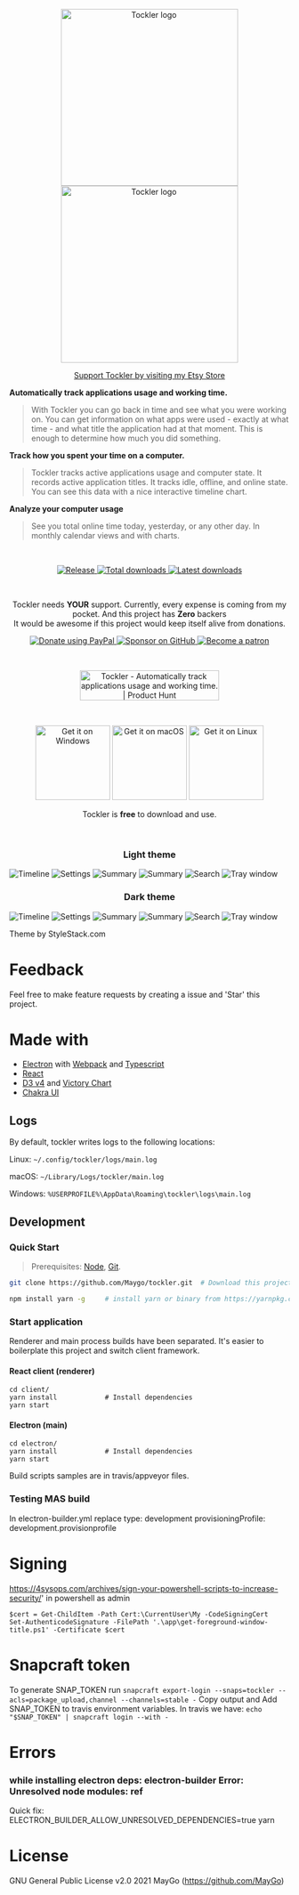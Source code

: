 <p align="center">
  <a href="https://tockler.io/#gh-light-mode-only">
    <img src="https://github.com/MayGo/tockler/raw/master/screenshots/tockler-logo-light.svg" width="318px" alt="Tockler logo" />
  </a>
  <a href="https://tockler.io/#gh-dark-mode-only">
    <img src="https://github.com/MayGo/tockler/raw/master/screenshots/tockler-logo-dark.svg" width="318px" alt="Tockler logo" />
  </a>
</p>

<p align="center">
 <a  href="https://trimatechdesigns.etsy.com/">Support Tockler by visiting my Etsy Store</a>
</p>

**Automatically track applications usage and working time.**

> With Tockler you can go back in time and see what you were working on. You can get information on what apps were used - exactly at what time - and what title the application had at that moment. This is enough to determine how much you did something.

**Track how you spent your time on a computer.**

> Tockler tracks active applications usage and computer state. It records active application titles. It tracks idle, offline, and online state. You can see this data with a nice interactive timeline chart.

**Analyze your computer usage**

> See you total online time today, yesterday, or any other day. In monthly calendar views and with charts.

<br/>
<p align="center">
 <a href="https://github.com/MayGo/tockler/releases/latest">
    <img src="https://img.shields.io/github/v/release/MayGo/tockler" alt="Release" />
  </a>
    <a href="https://github.com/MayGo/tockler/releases">
    <img src="https://img.shields.io/github/downloads/maygo/tockler/total" alt="Total downloads" />
  </a>
   <a href="https://github.com/MayGo/tockler/releases/latest">
    <img src="https://img.shields.io/github/downloads/maygo/tockler/latest/total" alt="Latest downloads" />
  </a>
</p>
<br/>

<!-- DONATELINKS -->
<p align="center">Tockler needs <b>YOUR</b> support. Currently, every expense is coming from my pocket. And this project has <b>Zero</b> backers<br/>It would be awesome if this project would keep itself alive from donations.

 </p>

<p align="center">
<a href="https://www.paypal.com/cgi-bin/webscr?cmd=_s-xclick&hosted_button_id=JAHHBZZCZVDMA">
    <img src="https://github.com/MayGo/tockler/raw/master/badges/Donate-PayPal-green.svg" alt="Donate using PayPal" />
  </a>
    <a href="https://github.com/sponsors/maygo/">
    <img src="https://github.com/MayGo/tockler/raw/master/badges/GitHub-Badge.svg" alt="Sponsor on GitHub" />
  </a>
   <a href="https://www.patreon.com/Tockler">
    <img src="https://github.com/MayGo/tockler/raw/master/badges/Patreon-Badge.svg" alt="Become a patron" />
  </a>
</p>
<!-- DONATELINKS END  -->
<br/>
<p align="center">
<a href="https://www.producthunt.com/posts/tockler?utm_source=badge-featured&utm_medium=badge&utm_souce=badge-tockler" target="_blank"><img src="https://api.producthunt.com/widgets/embed-image/v1/featured.svg?post_id=304890&theme=light" alt="Tockler - Automatically track applications usage and working time. | Product Hunt" style="width: 250px; height: 54px;" width="250" height="54" /></a>
</p>

<br/>

<p align="center">
    <a href='https://github.com/MayGo/tockler/releases/download/v3.21.12/tockler-3.21.12-setup-win.exe'><img alt='Get it on Windows' width="134px" src='https://github.com/MayGo/tockler/raw/master/badges/BadgeWindows.png'/></a>
    <a href='https://github.com/MayGo/tockler/releases/download/v3.21.12/Tockler-3.21.12.dmg'><img alt='Get it on macOS' width="134px" src='https://github.com/MayGo/tockler/raw/master/badges/BadgeMacOS.png'/></a>
    <a href='https://github.com/MayGo/tockler/releases/download/v3.21.12/Tockler-3.21.12.AppImage'><img alt='Get it on Linux' width="134px" src='https://github.com/MayGo/tockler/raw/master/badges/BadgeLinux.png'/></a>
</p>

<p align="center">Tockler is <b>free</b> to download and use.</p>

<br/>

<h3 align="center">Light theme</h3>

![Timeline](https://github.com/MayGo/tockler/raw/master/screenshots/light/tockler-timeline.png 'Timeline')
![Settings](https://github.com/MayGo/tockler/raw/master/screenshots/light/tockler-settings.png 'Settings')
![Summary](https://github.com/MayGo/tockler/raw/master/screenshots/light/tockler-summary-calendar.png 'Summary')
![Summary](https://github.com/MayGo/tockler/raw/master/screenshots/light/tockler-summary-chart.png 'Summary')
![Search](https://github.com/MayGo/tockler/raw/master/screenshots/light/tockler-search.png 'Search')
![Tray window](https://github.com/MayGo/tockler/raw/master/screenshots/light/tockler-tray.png 'Tray window')

<h3 align="center">Dark theme</h3>

![Timeline](https://github.com/MayGo/tockler/raw/master/screenshots/dark/tockler-timeline.png 'Timeline')
![Settings](https://github.com/MayGo/tockler/raw/master/screenshots/dark/tockler-settings.png 'Settings')
![Summary](https://github.com/MayGo/tockler/raw/master/screenshots/dark/tockler-summary-calendar.png 'Summary')
![Summary](https://github.com/MayGo/tockler/raw/master/screenshots/dark/tockler-summary-chart.png 'Summary')
![Search](https://github.com/MayGo/tockler/raw/master/screenshots/dark/tockler-search.png 'Search')
![Tray window](https://github.com/MayGo/tockler/raw/master/screenshots/dark/tockler-tray.png 'Tray window')

Theme by StyleStack.com

# Feedback

Feel free to make feature requests by creating a issue and 'Star' this project.

# Made with

-   [Electron](https://electron.atom.io/) with [Webpack](https://webpack.github.io/) and [Typescript](https://www.typescriptlang.org/)
-   [React](https://reactjs.org/)
-   [D3 v4](https://d3js.org/) and [Victory Chart](http://formidable.com/open-source/victory/docs/victory-chart/)
-   [Chakra UI](https://chakra-ui.com/)

## Logs

By default, tockler writes logs to the following locations:

Linux: `~/.config/tockler/logs/main.log`

macOS: `~/Library/Logs/tockler/main.log`

Windows: `%USERPROFILE%\AppData\Roaming\tockler\logs\main.log`

## Development

### Quick Start

> Prerequisites: [Node](https://nodejs.org/), [Git](https://git-scm.com/).

```bash
git clone https://github.com/Maygo/tockler.git  # Download this project

npm install yarn -g     # install yarn or binary from https://yarnpkg.com
```

### Start application

Renderer and main process builds have been separated. It's easier to boilerplate this project and switch client framework.

#### React client (renderer)

```
cd client/
yarn install            # Install dependencies
yarn start
```

#### Electron (main)

```
cd electron/
yarn install            # Install dependencies
yarn start
```

Build scripts samples are in travis/appveyor files.

### Testing MAS build

In electron-builder.yml replace
type: development
provisioningProfile: development.provisionprofile

# Signing

https://4sysops.com/archives/sign-your-powershell-scripts-to-increase-security/'
in powershell as admin

```
$cert = Get-ChildItem -Path Cert:\CurrentUser\My -CodeSigningCert
Set-AuthenticodeSignature -FilePath '.\app\get-foreground-window-title.ps1' -Certificate $cert
```

# Snapcraft token

To generate SNAP_TOKEN run
`snapcraft export-login --snaps=tockler --acls=package_upload,channel --channels=stable -`
Copy output and Add SNAP_TOKEN to travis environment variables.
In travis we have:
`echo "$SNAP_TOKEN" | snapcraft login --with -`

# Errors

### while installing electron deps: electron-builder Error: Unresolved node modules: ref

Quick fix: ELECTRON_BUILDER_ALLOW_UNRESOLVED_DEPENDENCIES=true yarn

# License

GNU General Public License v2.0
2021 MayGo (https://github.com/MayGo)
